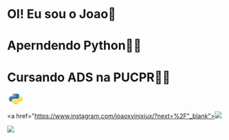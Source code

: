 # OI! Eu sou o Joao👾 
# Aperndendo Python🧑‍💻
# Cursando ADS na PUCPR🧑‍🎓
<img align="center" alt="Joao." height="30" width="40" src="https://raw.githubusercontent.com/devicons/devicon/master/icons/python/python-original.svg">


<a href="https://www.instagram.com/joaoxvinixiux/?next=%2F"_blank"><img src="https://img.shields.io/badge/-Instagram-%23E4405F?style=for-the-badge&logo=instagram&logoColor=white" target="_blank"></a>

<a href="https://www.linkedin.com/in/joão-vinicius-adorno-ferreira-426250180/" target="_blank"><img src="https://img.shields.io/badge/-LinkedIn-%230077B5?style=for-the-badge&logo=linkedin&logoColor=white" target="_blank"></a> 
  
</div>



